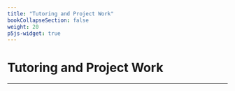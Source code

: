 ```yaml
---
title: "Tutoring and Project Work"
bookCollapseSection: false
weight: 20
p5js-widget: true
---
```


# Tutoring and Project Work

---

